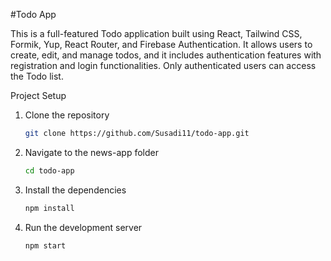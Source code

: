 #Todo App

This is a full-featured Todo application built using React, Tailwind CSS, Formik, Yup, React Router, and Firebase Authentication. It allows users to create, edit, and manage todos, and it includes authentication features with registration and login functionalities. Only authenticated users can access the Todo list.


Project Setup

1. Clone the repository
    ```bash
   git clone https://github.com/Susadi11/todo-app.git

2. Navigate to the news-app folder
   ```bash
   cd todo-app

3. Install the dependencies
   ```bash
   npm install

4. Run the development server
   ```bash
   npm start

